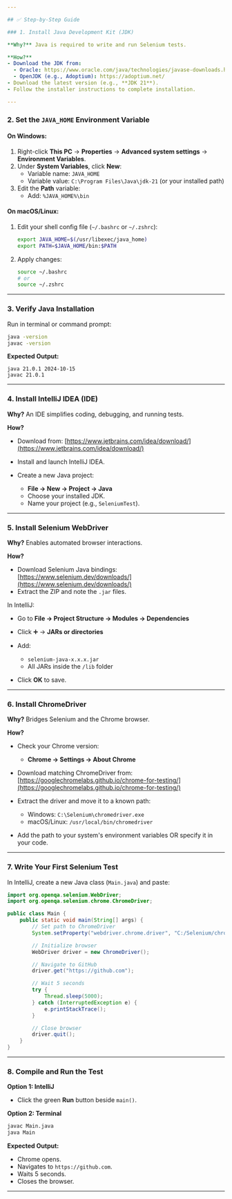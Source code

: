 ```yaml
---

## ✅ Step-by-Step Guide

### 1. Install Java Development Kit (JDK)

**Why?** Java is required to write and run Selenium tests.

**How?**  
- Download the JDK from:
  - Oracle: https://www.oracle.com/java/technologies/javase-downloads.html
  - OpenJDK (e.g., Adoptium): https://adoptium.net/
- Download the latest version (e.g., **JDK 21**).
- Follow the installer instructions to complete installation.

---
```


### 2. Set the `JAVA_HOME` Environment Variable

#### On Windows:
1. Right-click **This PC** → **Properties** → **Advanced system settings** → **Environment Variables**.
2. Under **System Variables**, click **New**:
   - Variable name: `JAVA_HOME`
   - Variable value: `C:\Program Files\Java\jdk-21` (or your installed path)
3. Edit the **Path** variable:
   - Add: `%JAVA_HOME%\bin`

#### On macOS/Linux:
1. Edit your shell config file (`~/.bashrc` or `~/.zshrc`):
    ```bash
    export JAVA_HOME=$(/usr/libexec/java_home)
    export PATH=$JAVA_HOME/bin:$PATH
    ```
2. Apply changes:
    ```bash
    source ~/.bashrc
    # or
    source ~/.zshrc
    ```

---

### 3. Verify Java Installation

Run in terminal or command prompt:

```bash
java -version
javac -version
````

**Expected Output:**

```
java 21.0.1 2024-10-15
javac 21.0.1
```

---

### 4. Install IntelliJ IDEA (IDE)

**Why?** An IDE simplifies coding, debugging, and running tests.

**How?**

* Download from: [https://www.jetbrains.com/idea/download/](https://www.jetbrains.com/idea/download/)
* Install and launch IntelliJ IDEA.
* Create a new Java project:

  * **File → New → Project → Java**
  * Choose your installed JDK.
  * Name your project (e.g., `SeleniumTest`).

---

### 5. Install Selenium WebDriver

**Why?** Enables automated browser interactions.

**How?**

* Download Selenium Java bindings: [https://www.selenium.dev/downloads/](https://www.selenium.dev/downloads/)
* Extract the ZIP and note the `.jar` files.

In IntelliJ:

* Go to **File → Project Structure → Modules → Dependencies**
* Click ➕ → **JARs or directories**
* Add:

  * `selenium-java-x.x.x.jar`
  * All JARs inside the `/lib` folder
* Click **OK** to save.

---

### 6. Install ChromeDriver

**Why?** Bridges Selenium and the Chrome browser.

**How?**

* Check your Chrome version:

  * **Chrome → Settings → About Chrome**
* Download matching ChromeDriver from:
  [https://googlechromelabs.github.io/chrome-for-testing/](https://googlechromelabs.github.io/chrome-for-testing/)
* Extract the driver and move it to a known path:

  * Windows: `C:\Selenium\chromedriver.exe`
  * macOS/Linux: `/usr/local/bin/chromedriver`
* Add the path to your system's environment variables OR specify it in your code.

---

### 7. Write Your First Selenium Test

In IntelliJ, create a new Java class (`Main.java`) and paste:

```java
import org.openqa.selenium.WebDriver;
import org.openqa.selenium.chrome.ChromeDriver;

public class Main {
    public static void main(String[] args) {
        // Set path to ChromeDriver
        System.setProperty("webdriver.chrome.driver", "C:/Selenium/chromedriver.exe"); // Change path if needed

        // Initialize browser
        WebDriver driver = new ChromeDriver();

        // Navigate to GitHub
        driver.get("https://github.com");

        // Wait 5 seconds
        try {
            Thread.sleep(5000);
        } catch (InterruptedException e) {
            e.printStackTrace();
        }

        // Close browser
        driver.quit();
    }
}
```

---

### 8. Compile and Run the Test

**Option 1: IntelliJ**

* Click the green **Run** button beside `main()`.

**Option 2: Terminal**

```bash
javac Main.java
java Main
```

**Expected Output:**

* Chrome opens.
* Navigates to `https://github.com`.
* Waits 5 seconds.
* Closes the browser.

---
